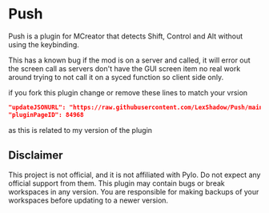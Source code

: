 # Push
Push is a plugin for MCreator that detects Shift, Control and Alt without using the keybinding.

This has a known bug if the mod is on a server and called, it will error out the screen call as servers don't have
the GUI screen item no real work around trying to not call it on a syced function so client side only.

 
  
  
if you fork this plugin change or remove these lines to match your vrsion 
```json
"updateJSONURL": "https://raw.githubusercontent.com/LexShadow/Push/main/update.json",
"pluginPageID": 84968
```
as this is related to my version of the plugin
 
  
   

## Disclaimer
This project is not official, and it is not affiliated with Pylo. Do not expect any official support from them.
This plugin may contain bugs or break workspaces in any version. You are responsible for making backups of your workspaces before updating to a newer version.
